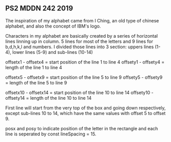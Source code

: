 ## PS2 MDDN 242 2019


The inspiration of my alphabet came from I Ching, an old type of chinese alphabet, and also the concept of IBM's logo.  

Characters in my alphabet are basically created by a series of horizontal lines linning up in column. 5 lines for most of the letters and 9 lines for b,d,h,k,l and numbers. I divided those lines into 3 section: uppers lines (1-4), lower lines (5-9) and sub-lines (10-14)

offsetx1 - offsetx4 = start position of the line 1 to line 4
offsety1 - offsety4 =  length of the line 1 to line 4

offsetx5 - offsetx9 = start position of the line 5 to line 9
offsety5 - offsety9 =  length of the line 5 to line 9

offsetx10 - offsetx14 = start position of the line 10 to line 14
offsety10 - offsety14 =  length of the line 10 to line 14

First line will start from the very top of the box and going down respectively, except sub-lines 10 to 14, which have the same values with offset 5 to offset 9.

posx and posy to indicate position of the letter in the rectangle and each line is seperated by const lineSpacing = 15.


